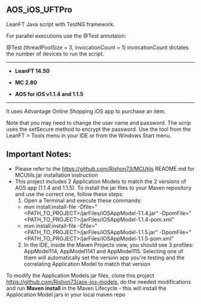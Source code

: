 
## AOS_iOS_UFTPro

LeanFT Java script with TestNG framework.

For parallel executions use the @Test annotaion:

@Test (threadPoolSize = 3, invocationCount = 1) invocationCount dictates the number of devices to run the script.

---------------

* **LeanFT 14.50**

* **MC 2.80**

* **AOS for iOS v1.1.4 and 1.1.5**

---------------

It uses Advantage Online Shopping iOS app to purchase an item.

Note that you may need to change the user name and password. The scrip uses the setSecure method to encrypt the password. Use the tool from the LeanFT > Tools menu in your IDE or from the Windows Start menu.

Important Notes:
---------------
* Please refer to the https://github.com/Rishon73/MCUtils README.md for MCUtils.jar installation instruction
* This project includes 2 Application Models to match the 2 versions of AOS app (1.1.4 and 1.1.5). To install the jar files to your Maven repository and use the correct one, follow these steps:
  1. Open a Terminal and execute these commands:
   * mvn install:install-file -Dfile="<PATH_TO_PROJECT>/jarFiles/iOSAppModel-1.1.4.jar" -DpomFile="<PATH_TO_PROJECT>/jarFiles/iOSAppModel-1.1.4-pom.xml" 
   * mvn install:install-file -Dfile="<PATH_TO_PROJECT>/jarFiles/iOSAppModel-1.1.5.jar" -DpomFile="<PATH_TO_PROJECT>/jarFiles/iOSAppModel-1.1.5-pom.xml" 
  2. In the IDE, inside the Maven Projects view, you should see 3 profiles: AppModel114, AppModel1141 and AppModel115. Selecting one of them will automatically set the version app you're testing and the correlating Application Model to match that version
  
  
To modify the Application Models jar files, clone this project https://github.com/Rishon73/aos-ios-models, do the needed modifications and run  **Maven install** in the Maven Lifecycle - this will install the Applocation Model jars in your local maven repo

